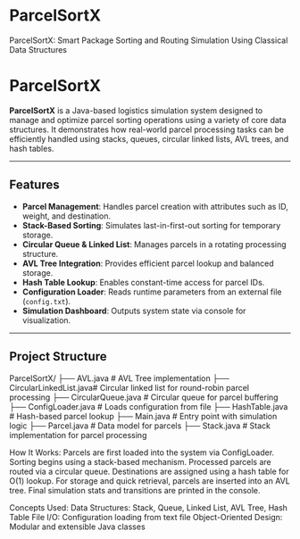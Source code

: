 # ParcelSortX
ParcelSortX: Smart Package Sorting and Routing Simulation Using Classical Data Structures
# ParcelSortX

**ParcelSortX** is a Java-based logistics simulation system designed to manage and optimize parcel sorting operations using a variety of core data structures. It demonstrates how real-world parcel processing tasks can be efficiently handled using stacks, queues, circular linked lists, AVL trees, and hash tables.

---

## Features

- **Parcel Management**: Handles parcel creation with attributes such as ID, weight, and destination.
- **Stack-Based Sorting**: Simulates last-in-first-out sorting for temporary storage.
- **Circular Queue & Linked List**: Manages parcels in a rotating processing structure.
- **AVL Tree Integration**: Provides efficient parcel lookup and balanced storage.
- **Hash Table Lookup**: Enables constant-time access for parcel IDs.
- **Configuration Loader**: Reads runtime parameters from an external file (`config.txt`).
- **Simulation Dashboard**: Outputs system state via console for visualization.

---

## Project Structure
ParcelSortX/
├── AVL.java # AVL Tree implementation
├── CircularLinkedList.java# Circular linked list for round-robin parcel processing
├── CircularQueue.java # Circular queue for parcel buffering
├── ConfigLoader.java # Loads configuration from file
├── HashTable.java # Hash-based parcel lookup
├── Main.java # Entry point with simulation logic
├── Parcel.java # Data model for parcels
├── Stack.java # Stack implementation for parcel processing

How It Works:
Parcels are first loaded into the system via ConfigLoader.
Sorting begins using a stack-based mechanism.
Processed parcels are routed via a circular queue.
Destinations are assigned using a hash table for O(1) lookup.
For storage and quick retrieval, parcels are inserted into an AVL tree.
Final simulation stats and transitions are printed in the console.

Concepts Used:
Data Structures: Stack, Queue, Linked List, AVL Tree, Hash Table
File I/O: Configuration loading from text file
Object-Oriented Design: Modular and extensible Java classes

